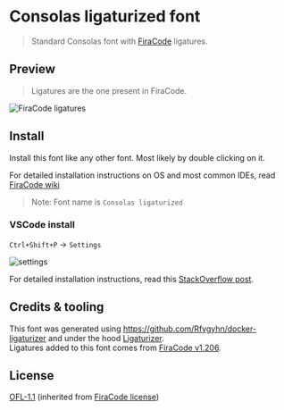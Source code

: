 # Consolas ligaturized font

> Standard Consolas font with [FiraCode](https://github.com/tonsky/FiraCode) ligatures.

## Preview

> Ligatures are the one present in FiraCode.

![FiraCode ligatures](https://raw.githubusercontent.com/tonsky/FiraCode/master/showcases/all_ligatures.png)

## Install

Install this font like any other font. Most likely by double clicking on it.  

For detailed installation instructions on OS and most common IDEs, read [FiraCode wiki](https://github.com/tonsky/FiraCode/wiki)

> Note: Font name is `Consolas ligaturized`

### VSCode install

`Ctrl+Shift+P` -> `Settings`

![settings](https://i.imgur.com/x7MKgJZ.png?1)

For detailed installation instructions, read this [StackOverflow post](https://stackoverflow.com/a/57750454).

## Credits & tooling

This font was generated using https://github.com/Rfvgyhn/docker-ligaturizer and under the hood [Ligaturizer](https://github.com/ToxicFrog/Ligaturizer).  
Ligatures added to this font comes from [FiraCode v1.206](https://github.com/tonsky/FiraCode/releases/tag/1.206).

## License

[OFL-1.1](https://opensource.org/licenses/OFL-1.1) (inherited from [FiraCode license](https://github.com/tonsky/FiraCode/blob/master/LICENSE))